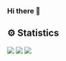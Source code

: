 ### Hi there 👋

<!--
**abhinandant34/abhinandant34** is a ✨ _special_ ✨ repository because its `README.md` (this file) appears on your GitHub profile.

Here are some ideas to get you started:

- 🔭 I’m currently working on ...
- 🌱 I’m currently learning ...
- 👯 I’m looking to collaborate on ...
- 🤔 I’m looking for help with ...
- 💬 Ask me about ...
- 📫 How to reach me: ...
- 😄 Pronouns: ...
- ⚡ Fun fact: ...
-->
## ⚙ Statistics
<img align="center" src="https://activity-graph.herokuapp.com/graph?username=abhinandant34&theme=react-dark&hide_border=true"/>
<img align='center' src="https://github-readme-stats.vercel.app/api?username=abhinandant34&show_icons=true&theme=tokyonight">
<img align='center' src="https://visitor-badge.glitch.me/badge?page_id=abhinandant34.visitor-badge"> 
